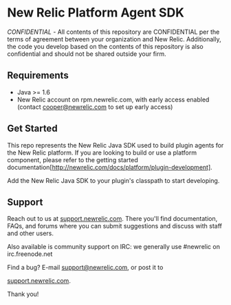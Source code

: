 # New Relic Platform Agent SDK

*CONFIDENTIAL* - All contents of this repository are CONFIDENTIAL
per the terms of agreement between your organization and New
Relic. Additionally, the code you develop based on the contents of
this repository is also confidential and should not be shared outside
your firm.

## Requirements

* Java >= 1.6
* New Relic account on rpm.newrelic.com, with early access enabled 
  (contact cooper@newrelic.com to set up early access)

## Get Started

This repo represents the New Relic Java SDK used to build plugin agents for
the New Relic platform. If you are
looking to build or use a platform component, please refer to the 
getting started documentation[http://newrelic.com/docs/platform/plugin-development].

Add the New Relic Java SDK to your plugin's classpath to start developing.

## Support

Reach out to us at
[support.newrelic.com](http://support.newrelic.com/).
There you'll find documentation, FAQs, and forums where you can submit
suggestions and discuss with staff and other users.

Also available is community support on IRC: we generally use #newrelic
on irc.freenode.net

Find a bug?  E-mail support@newrelic.com, or post it to

[support.newrelic.com](http://support.newrelic.com/).

Thank you!